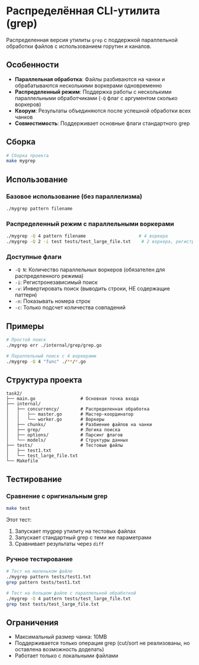 
# Распределённая CLI-утилита (grep)

Распределенная версия утилиты `grep` с поддержкой параллельной обработки файлов с использованием горутин и каналов.

## Особенности

- **Параллельная обработка**: Файлы разбиваются на чанки и обрабатываются несколькими воркерами одновременно
- **Распределенный режим**: Поддержка работы с несколькими параллельными обработчиками (`-Q` флаг c аргументом сколько воркеров)
- **Кворум**: Результаты объединяются после успешной обработки всех чанков
- **Совместимость**: Поддерживает основные флаги стандартного grep

## Cборка

```bash
# Сборка проекта
make mygrep
```

## Использование

### Базовое использование (без параллелизма)
```bash
./mygrep pattern filename
```

### Распределенный режим с параллельными воркерами
```bash
./mygrep -Q 4 pattern filename                    # 4 воркера
./mygrep -Q 2 -i test tests/test_large_file.txt    # 2 воркера, регистронезависимо
```

### Доступные флаги
- `-Q N`: Количество параллельных воркеров (обязателен для распределенного режима)
- `-i`: Регистронезависимый поиск
- `-v`: Инвертировать поиск (выводить строки, НЕ содержащие паттерн)
- `-n`: Показывать номера строк
- `-c`: Только подсчет количества совпадений

## Примеры

```bash
# Простой поиск
./mygrep err ./internal/grep/grep.go

# Параллельный поиск с 4 воркерами
./mygrep -Q 4 "func" ./**/*.go

```

## Структура проекта

```
task2/
├── main.go                 # Основная точка входа
├── internal/
│   ├── concurrency/        # Распределенная обработка
│   │   ├── master.go       # Мастер-координатор
│   │   └── worker.go       # Воркеры
│   ├── chunks/             # Разбиение файлов на чанки
│   ├── grep/               # Логика поиска
│   ├── options/            # Парсинг флагов
│   └── models/             # Структуры данных
├── tests/                  # Тестовые файлы
│   ├── test1.txt
│   └── test_large_file.txt
└── Makefile
```

## Тестирование

### Сравнение с оригинальным grep
```bash
make test
```

Этот тест:
1. Запускает mygpep утилиту на тестовых файлах
2. Запускает стандартный grep с теми же параметрами
3. Сравнивает результаты через `diff`

### Ручное тестирование
```bash
# Тест на маленьком файле
./mygrep pattern tests/test1.txt
grep pattern tests/test1.txt

# Тест на большом файле с параллельной обработкой
./mygrep -Q 4 pattern tests/test_large_file.txt
grep test tests/test_large_file.txt
```

## Ограничения

- Максимальный размер чанка: 10MB
- Поддерживается только операция grep (cut/sort не реализованы, но оставлена возможность доделать)
- Работает только с локальными файлами

